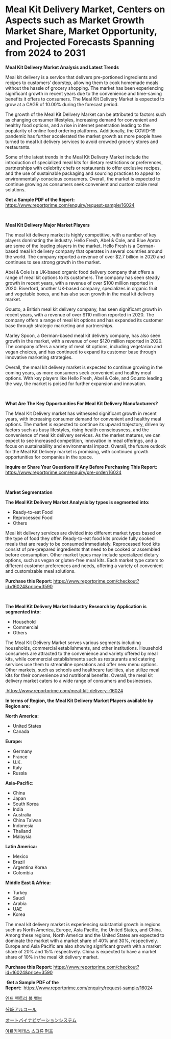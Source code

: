 <p><h1>Meal Kit Delivery Market, Centers on Aspects such as Market Growth Market Share, Market Opportunity, and Projected Forecasts Spanning from 2024 to 2031</h1></p><p><strong>Meal Kit Delivery Market Analysis and Latest Trends</strong></p>
<p><p>Meal kit delivery is a service that delivers pre-portioned ingredients and recipes to customers’ doorstep, allowing them to cook homemade meals without the hassle of grocery shopping. The market has been experiencing significant growth in recent years due to the convenience and time-saving benefits it offers to consumers. The Meal Kit Delivery Market is expected to grow at a CAGR of 10.00% during the forecast period.</p><p>The growth of the Meal Kit Delivery Market can be attributed to factors such as changing consumer lifestyles, increasing demand for convenient and healthy food options, and a rise in internet penetration leading to the popularity of online food ordering platforms. Additionally, the COVID-19 pandemic has further accelerated the market growth as more people have turned to meal kit delivery services to avoid crowded grocery stores and restaurants.</p><p>Some of the latest trends in the Meal Kit Delivery Market include the introduction of specialized meal kits for dietary restrictions or preferences, partnerships with celebrity chefs or restaurants to offer exclusive recipes, and the use of sustainable packaging and sourcing practices to appeal to environmentally-conscious consumers. Overall, the market is expected to continue growing as consumers seek convenient and customizable meal solutions.</p></p>
<p><strong>Get a Sample PDF of the Report:&nbsp;</strong> <a href="https://www.reportprime.com/enquiry/request-sample/16024">https://www.reportprime.com/enquiry/request-sample/16024</a></p>
<p>&nbsp;</p>
<p><strong>Meal Kit Delivery Major Market Players</strong></p>
<p><p>The meal kit delivery market is highly competitive, with a number of key players dominating the industry. Hello Fresh, Abel & Cole, and Blue Apron are some of the leading players in the market. Hello Fresh is a German-based meal kit delivery company that operates in several countries around the world. The company reported a revenue of over $2.7 billion in 2020 and continues to see strong growth in the market.</p><p>Abel & Cole is a UK-based organic food delivery company that offers a range of meal kit options to its customers. The company has seen steady growth in recent years, with a revenue of over $100 million reported in 2020. Riverford, another UK-based company, specializes in organic fruit and vegetable boxes, and has also seen growth in the meal kit delivery market.</p><p>Gousto, a British meal kit delivery company, has seen significant growth in recent years, with a revenue of over $110 million reported in 2020. The company offers a range of meal kit options and has expanded its customer base through strategic marketing and partnerships.</p><p>Marley Spoon, a German-based meal kit delivery company, has also seen growth in the market, with a revenue of over $120 million reported in 2020. The company offers a variety of meal kit options, including vegetarian and vegan choices, and has continued to expand its customer base through innovative marketing strategies.</p><p>Overall, the meal kit delivery market is expected to continue growing in the coming years, as more consumers seek convenient and healthy meal options. With key players like Hello Fresh, Abel & Cole, and Gousto leading the way, the market is poised for further expansion and innovation.</p></p>
<p>&nbsp;</p>
<p><strong>What Are The Key Opportunities For Meal Kit Delivery Manufacturers?</strong></p>
<p><p>The Meal Kit Delivery market has witnessed significant growth in recent years, with increasing consumer demand for convenient and healthy meal options. The market is expected to continue its upward trajectory, driven by factors such as busy lifestyles, rising health consciousness, and the convenience of meal kit delivery services. As the market matures, we can expect to see increased competition, innovation in meal offerings, and a focus on sustainability and environmental impact. Overall, the future outlook for the Meal Kit Delivery market is promising, with continued growth opportunities for companies in the space.</p></p>
<p><strong>Inquire or Share Your Questions If Any Before Purchasing This Report:</strong> <a href="https://www.reportprime.com/enquiry/pre-order/16024">https://www.reportprime.com/enquiry/pre-order/16024</a></p>
<p>&nbsp;</p>
<p><strong>Market Segmentation</strong></p>
<p><strong>The Meal Kit Delivery Market Analysis by types is segmented into:</strong></p>
<p><ul><li>Ready-to-eat Food</li><li>Reprocessed Food</li><li>Others</li></ul></p>
<p><p>Meal kit delivery services are divided into different market types based on the type of food they offer. Ready-to-eat food kits provide fully cooked meals that are ready to be consumed immediately. Reprocessed food kits consist of pre-prepared ingredients that need to be cooked or assembled before consumption. Other market types may include specialized dietary options, such as vegan or gluten-free meal kits. Each market type caters to different customer preferences and needs, offering a variety of convenient and customizable meal solutions.</p></p>
<p><strong>Purchase this Report:&nbsp;</strong><a href="https://www.reportprime.com/checkout?id=16024&price=3590">https://www.reportprime.com/checkout?id=16024&price=3590</a></p>
<p>&nbsp;</p>
<p><strong>The Meal Kit Delivery Market Industry Research by Application is segmented into:</strong></p>
<p><ul><li>Household</li><li>Commercial</li><li>Others</li></ul></p>
<p><p>The Meal Kit Delivery Market serves various segments including households, commercial establishments, and other institutions. Household consumers are attracted to the convenience and variety offered by meal kits, while commercial establishments such as restaurants and catering services use them to streamline operations and offer new menu options. Other markets, such as schools and healthcare facilities, also utilize meal kits for their convenience and nutritional benefits. Overall, the meal kit delivery market caters to a wide range of consumers and businesses.</p></p>
<p><a href="https://www.reportprime.com/meal-kit-delivery-r16024">&nbsp;https://www.reportprime.com/meal-kit-delivery-r16024</a></p>
<p><strong>In terms of Region, the Meal Kit Delivery Market Players available by Region are:</strong></p>
<p>
    <p> <strong> North America: </strong>
        <ul>
            <li>United States</li>
            <li>Canada</li>
        </ul>
        </p> 
    <p> <strong> Europe: </strong>
        <ul>
            <li>Germany</li>
            <li>France</li>
            <li>U.K.</li>
            <li>Italy</li>
            <li>Russia</li>
        </ul>
        </p> 
    <p> <strong> Asia-Pacific: </strong>
        <ul>
            <li>China</li>
            <li>Japan</li>
            <li>South Korea</li>
            <li>India</li>
            <li>Australia</li>
            <li>China Taiwan</li>
            <li>Indonesia</li>
            <li>Thailand</li>
            <li>Malaysia</li>
        </ul>
        </p> 
    <p> <strong> Latin America: </strong>
        <ul>
            <li>Mexico</li>
            <li>Brazil</li>
            <li>Argentina Korea</li>
            <li>Colombia</li>
        </ul>
        </p> 
    <p> <strong> Middle East & Africa: </strong>
        <ul>
            <li>Turkey</li>
            <li>Saudi</li>
            <li>Arabia</li>
            <li>UAE</li>
            <li>Korea</li>
        </ul>
    </p>
    </p>
<p><p>The meal kit delivery market is experiencing substantial growth in regions such as North America, Europe, Asia Pacific, the United States, and China. Among these regions, North America and the United States are expected to dominate the market with a market share of 40% and 30%, respectively. Europe and Asia Pacific are also showing significant growth with a market share of 20% and 15% respectively. China is expected to have a market share of 10% in the meal kit delivery market.</p></p>
<p><strong>Purchase this Report: </strong><a href="https://www.reportprime.com/checkout?id=16024&price=3590">https://www.reportprime.com/checkout?id=16024&price=3590</a></p>
<p>&nbsp;<strong>Get a Sample PDF of the Report:&nbsp;&nbsp;</strong><a href="https://www.reportprime.com/enquiry/request-sample/16024">https://www.reportprime.com/enquiry/request-sample/16024</a></p>
<p><strong></strong></p>
<p><p><a href="https://medium.com/@leeusso5656/%EB%A7%88%EA%B0%90-%EC%9E%85%EA%B5%AC-%EB%B3%BC%EB%B8%8C-%EC%8B%9C%EC%9E%A5-%EC%8B%9C%EC%9E%A5-cagr-%EC%8B%9C%EC%9E%A5-%EB%8F%99%ED%96%A5-%EB%B0%8F-%EC%84%B1%EC%9E%A5-%EC%A0%84%EB%9E%B5%EC%97%90-%EB%8C%80%ED%95%9C-%ED%86%B5%EC%B0%B0%EB%A0%A5-802ac419c650">엔드 엔트리 볼 밸브</a></p><p><a href="https://medium.com/@elihomenick1943/%E5%88%86%E5%B2%90%E3%82%A2%E3%83%AB%E3%82%B3%E3%83%BC%E3%83%AB%E3%81%AE%E5%B8%82%E5%A0%B4%E3%82%B7%E3%82%A7%E3%82%A2%E3%81%AE%E9%80%B2%E5%8C%96%E3%81%A8%E5%B8%82%E5%A0%B4%E6%88%90%E9%95%B7%E3%83%88%E3%83%AC%E3%83%B3%E3%83%892024%E5%B9%B4%E3%81%8B%E3%82%892031%E5%B9%B4%E3%81%BE%E3%81%A7-7f9d6dc716ec">分岐アルコール</a></p><p><a href="https://medium.com/@lucasrandall2020/%E3%83%90%E3%82%A4%E3%82%AF%E7%94%A8%E3%83%8A%E3%83%93%E3%82%B2%E3%83%BC%E3%82%B7%E3%83%A7%E3%83%B3%E3%82%B7%E3%82%B9%E3%83%86%E3%83%A0%E5%B8%82%E5%A0%B4%E3%81%AF-%E5%B8%82%E5%A0%B4%E3%82%B7%E3%82%A7%E3%82%A2-%E5%B8%82%E5%A0%B4%E5%8B%95%E5%90%91-%E5%B8%82%E5%A0%B4%E6%88%90%E9%95%B7%E3%81%AB%E9%96%A2%E3%81%99%E3%82%8B%E6%83%85%E5%A0%B1%E3%82%92%E6%8F%90%E4%BE%9B%E3%81%97%E3%81%BE%E3%81%99-094e23656cfd">オートバイナビゲーションシステム</a></p><p><a href="https://medium.com/@honeypie6456/%EC%95%84%EB%A5%B4%ED%82%A4%EB%A9%94%EB%8D%B0%EC%8A%A4-%EB%82%98%EC%84%A0%EC%8B%9D-%ED%8E%8C%ED%94%84-%EC%8B%9C%EC%9E%A5-%EB%8F%99%ED%96%A5-%EB%B0%8F-%EC%8B%9C%EC%9E%A5-%EB%B6%84%EC%84%9D%EC%9D%80-2024-2031%EB%85%84%EA%B9%8C%EC%A7%80-%EC%98%88%EC%B8%A1%EB%90%A9%EB%8B%88%EB%8B%A4-3f186a8a70a5">아르키메데스 스크류 펌프</a></p></p>